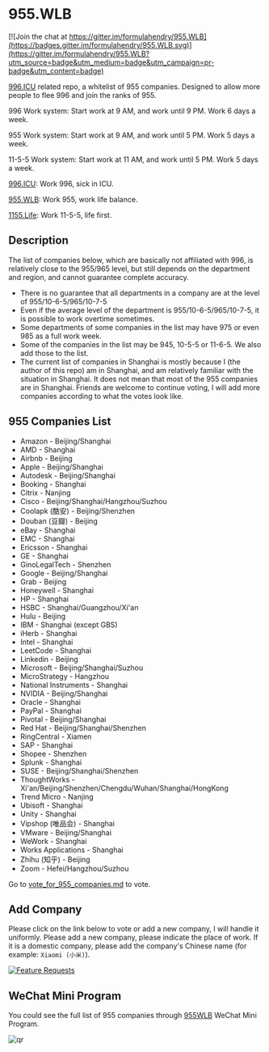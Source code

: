 # 955.WLB

[![Join the chat at https://gitter.im/formulahendry/955.WLB](https://badges.gitter.im/formulahendry/955.WLB.svg)](https://gitter.im/formulahendry/955.WLB?utm_source=badge&utm_medium=badge&utm_campaign=pr-badge&utm_content=badge)

[996.ICU](https://github.com/996icu/996.ICU) related repo, a whitelist of 955 companies. Designed to allow more people to flee 996 and join the ranks of 955.

996 Work system: Start work at 9 AM, and work until 9 PM. Work 6 days a week.

955 Work system: Start work at 9 AM, and work until 5 PM. Work 5 days a week.

11-5-5 Work system: Start work at 11 AM, and work until 5 PM. Work 5 days a week.

[996.ICU](https://github.com/996icu/996.ICU): Work 996, sick in ICU.

[955.WLB](https://github.com/formulahendry/955.WLB): Work 955, work life balance.

[1155.Life](https://github.com/formulahendry/1155.Life): Work 11-5-5, life first.

## Description

The list of companies below, which are basically not affiliated with 996, is relatively close to the 955/965 level, but still depends on the department and region, and cannot guarantee complete accuracy.

* There is no guarantee that all departments in a company are at the level of 955/10-6-5/965/10-7-5
* Even if the average level of the department is 955/10-6-5/965/10-7-5, it is possible to work overtime sometimes.
* Some departments of some companies in the list may have 975 or even 985 as a full work week.
* Some of the companies in the list may be 945, 10-5-5 or 11-6-5. We also add those to the list.
* The current list of companies in Shanghai is mostly because I (the author of this repo) am in Shanghai, and am relatively familiar with the situation in Shanghai. It does not mean that most of the 955 companies are in Shanghai. Friends are welcome to continue voting, I will add more companies according to what the votes look like.

## 955 Companies List

* Amazon - Beijing/Shanghai
* AMD - Shanghai
* Airbnb - Beijing
* Apple - Beijing/Shanghai
* Autodesk - Beijing/Shanghai
* Booking - Shanghai
* Citrix - Nanjing
* Cisco - Beijing/Shanghai/Hangzhou/Suzhou
* Coolapk (酷安) - Beijing/Shenzhen
* Douban (豆瓣) - Beijing
* eBay - Shanghai
* EMC - Shanghai
* Ericsson - Shanghai
* GE - Shanghai
* GinoLegalTech - Shenzhen
* Google - Beijing/Shanghai
* Grab - Beijing
* Honeywell - Shanghai
* HP - Shanghai
* HSBC - Shanghai/Guangzhou/Xi'an
* Hulu - Beijing
* IBM - Shanghai (except GBS)
* iHerb - Shanghai
* Intel - Shanghai
* LeetCode - Shanghai
* Linkedin - Beijing
* Microsoft - Beijing/Shanghai/Suzhou
* MicroStrategy - Hangzhou
* National Instruments - Shanghai
* NVIDIA - Beijing/Shanghai
* Oracle - Shanghai
* PayPal - Shanghai
* Pivotal - Beijing/Shanghai
* Red Hat - Beijing/Shanghai/Shenzhen
* RingCentral - Xiamen
* SAP - Shanghai
* Shopee - Shenzhen
* Splunk - Shanghai
* SUSE - Beijing/Shanghai/Shenzhen
* ThoughtWorks - Xi'an/Beijing/Shenzhen/Chengdu/Wuhan/Shanghai/HongKong
* Trend Micro - Nanjing
* Ubisoft - Shanghai
* Unity - Shanghai
* Vipshop (唯品会) - Shanghai
* VMware - Beijing/Shanghai
* WeWork - Shanghai
* Works Applications - Shanghai
* Zhihu (知乎) - Beijing
* Zoom - Hefei/Hangzhou/Suzhou

Go to [vote_for_955_companies.md](./vote_for_955_companies.md) to vote.

## Add Company

Please click on the link below to vote or add a new company, I will handle it uniformly. Please add a new company, please indicate the place of work. If it is a domestic company, please add the company's Chinese name (for example: `Xiaomi (小米)`).

[![Feature Requests](https://cloud.githubusercontent.com/assets/390379/10127973/045b3a96-6560-11e5-9b20-31a2032956b2.png)](http://feathub.com/formulahendry/955.WLB)

## WeChat Mini Program

You could see the full list of 955 companies through [955WLB](https://github.com/formulahendry/weapp-955-wlb) WeChat Mini Program.

![qr](https://s1.ax1x.com/2020/08/07/ahUfFx.jpg)
